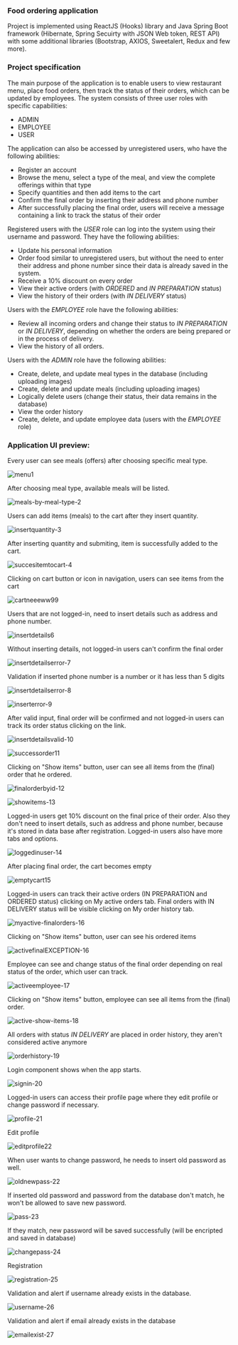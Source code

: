 ### Food ordering application 

Project is implemented using ReactJS (Hooks) library and Java Spring Boot framework (Hibernate, Spring Secuirty with JSON Web token, REST API) with some additional libraries (Bootstrap, AXIOS, Sweetalert, Redux and few more).

### Project specification

The main purpose of the application is to enable users to view restaurant menu, place food orders, then track the status of their orders, which can be updated by employees. The system consists of three user roles with specific capabilities:
- ADMIN
- EMPLOYEE
- USER

The application can also be accessed by unregistered users, who have the following abilities:
- Register an account
- Browse the menu, select a type of the meal, and view the complete offerings within that type
- Specify quantities and then add items to the cart
- Confirm the final order by inserting their address and phone number
- After successfully placing the final order, users will receive a message containing a link to track the status of their order

Registered users with the *USER* role can log into the system using their username and password. They have the following abilities:
- Update his personal information
- Order food similar to unregistered users, but without the need to enter their address and phone number since their data is already saved in the system.
- Receive a 10% discount on every order
- View their active orders (with *ORDERED* and *IN PREPARATION* status)
- View the history of their orders (with *IN DELIVERY* status)

Users with the *EMPLOYEE* role have the following abilities:
- Review all incoming orders and change their status to *IN PREPARATION* or *IN DELIVERY*, depending on whether the orders are being prepared or in the process of delivery.
- View the history of all orders.

Users with the *ADMIN* role have the following abilities:
- Create, delete, and update meal types in the database (including uploading images)
- Create, delete and update meals (including uploading images)
- Logically delete users (change their status, their data remains in the database)
- View the order history
- Create, delete, and update employee data (users with the *EMPLOYEE* role)

### Application UI preview:

Every user can see meals (offers) after choosing specific meal type.

![menu1](https://github.com/bujakkristijan/food-ordering-app/assets/76042091/6c7d7f12-3c9c-4468-a852-4ab86007aad7)

After choosing meal type, available meals will be listed.

![meals-by-meal-type-2](https://github.com/bujakkristijan/food-ordering-app/assets/76042091/f5a035ce-15e4-4d51-a7c3-9d46588ce03b)

Users can add items (meals) to the cart after they insert quantity.

![insertquantity-3](https://github.com/bujakkristijan/food-ordering-app/assets/76042091/26266a2d-1bbd-434c-8c94-0e130f1b89da)

After inserting quantity and submiting, item is successfully added to the cart.

![succesitemtocart-4](https://github.com/bujakkristijan/food-ordering-app/assets/76042091/1476eac9-5402-45b4-b779-682be40099fc)

Clicking on cart button or icon in navigation, users can see items from the cart

![cartneeeww99](https://github.com/bujakkristijan/food-ordering-app/assets/76042091/3499bcc3-2ae5-4832-b90d-067e42b9041a)

Users that are not logged-in, need to insert details such as address and phone number.

![insertdetails6](https://github.com/bujakkristijan/food-ordering-app/assets/76042091/91d25217-7850-43ca-a456-65cbb633bc5d)

Without inserting details, not logged-in users can't confirm the final order 

![insertdetailserror-7](https://github.com/bujakkristijan/food-ordering-app/assets/76042091/c1d2d890-bb07-4dbf-81be-8ce2c57015d1)

Validation if inserted phone number is a number or it has less than 5 digits

![insertdetailserror-8](https://github.com/bujakkristijan/food-ordering-app/assets/76042091/c3cfa865-1695-4826-91b7-b8e59ff6f64b)

![inserterror-9](https://github.com/bujakkristijan/food-ordering-app/assets/76042091/96519369-7deb-40e5-9702-bbcf5516373d)

After valid input, final order will be confirmed and not logged-in users can track its order status clicking on the link.

![insertdetailsvalid-10](https://github.com/bujakkristijan/food-ordering-app/assets/76042091/157bdc03-eae4-43e0-a836-3de4c75e3b33)

![successorder11](https://github.com/bujakkristijan/food-ordering-app/assets/76042091/d3835623-ab9d-4091-9914-30a888e7e699)

Clicking on "Show items" button, user can see all items from the (final) order that he ordered.

![finalorderbyid-12](https://github.com/bujakkristijan/food-ordering-app/assets/76042091/9bc7e1a5-8426-4ee4-988b-4683a9711abc)

![showitems-13](https://github.com/bujakkristijan/food-ordering-app/assets/76042091/e2d3a6d8-eaf5-4edb-8a64-0d67d9bb6811)

Logged-in users get 10% discount on the final price of their order. Also they don't need to insert details, such as address and phone number, because it's stored in data base after registration. Logged-in users also have more tabs and options.

![loggedinuser-14](https://github.com/bujakkristijan/food-ordering-app/assets/76042091/1fa0e012-b078-4ff3-928c-520b5dd5dd9d)

After placing final order, the cart becomes empty

![emptycart15](https://github.com/bujakkristijan/food-ordering-app/assets/76042091/742d65a0-a0fb-4c21-b290-24b5e317d956)

Logged-in users can track their active orders (IN PREPARATION and ORDERED status) clicking on My active orders tab. Final orders with IN DELIVERY status will be visible clicking on My order history tab.

![myactive-finalorders-16](https://github.com/bujakkristijan/food-ordering-app/assets/76042091/4d2247db-f7c8-4dc0-9b0a-b927ed4ac006)

Clicking on "Show items" button, user can see his ordered items

![activefinalEXCEPTION-16](https://github.com/bujakkristijan/food-ordering-app/assets/76042091/73833908-1718-4e60-b542-812b59e296fd)

Employee can see and change status of the final order depending on real status of the order, which user can track.

![activeemployee-17](https://github.com/bujakkristijan/food-ordering-app/assets/76042091/3c2e4956-7441-4e20-9e4d-ab833a6366bb)

Clicking on "Show items" button, employee can see all items from the (final) order.

![active-show-items-18](https://github.com/bujakkristijan/food-ordering-app/assets/76042091/58a6b728-fb16-445e-b79d-a62fc5905827)

All orders with status *IN DELIVERY* are placed in order history, they aren't considered active anymore

![orderhistory-19](https://github.com/bujakkristijan/food-ordering-app/assets/76042091/dfb17f00-06b3-4058-92ca-eebad5d7f466)

Login component shows when the app starts.

![signin-20](https://github.com/bujakkristijan/food-ordering-app/assets/76042091/3dffb74f-0746-478a-94c4-cbe22caf9d92)

Logged-in users can access their profile page where they edit profile or change password if necessary.

![profile-21](https://github.com/bujakkristijan/food-ordering-app/assets/76042091/57ec5781-eb6a-4679-b972-94f3b3e8ee46)

Edit profile

![editprofile22](https://github.com/bujakkristijan/food-ordering-app/assets/76042091/7da5d0b8-122a-4d8a-b6f1-cadc07736076)

When user wants to change password, he needs to insert old password as well.

![oldnewpass-22](https://github.com/bujakkristijan/food-ordering-app/assets/76042091/5264f532-4233-4500-99df-9eb48b72bee0)

If inserted old password and password from the database don't match, he won't be allowed to save new password.

![pass-23](https://github.com/bujakkristijan/food-ordering-app/assets/76042091/7e8d623d-362b-4e05-8410-40006e6e4899)

If they match, new password will be saved successfully (will be encripted and saved in database)

![changepass-24](https://github.com/bujakkristijan/food-ordering-app/assets/76042091/81c3a174-bc1a-479c-ba7f-43e242342e73)

Registration 

![registration-25](https://github.com/bujakkristijan/food-ordering-app/assets/76042091/2992abc6-f037-484f-905e-f2d6cb50a59a)

Validation and alert if username already exists in the database.

![username-26](https://github.com/bujakkristijan/food-ordering-app/assets/76042091/e0a08321-d4f5-42ab-a52c-35b0b427f83c)

Validation and alert if email already exists in the database

![emailexist-27](https://github.com/bujakkristijan/food-ordering-app/assets/76042091/3e6e7006-5e0f-41bc-b438-49fe9b5ce346)
